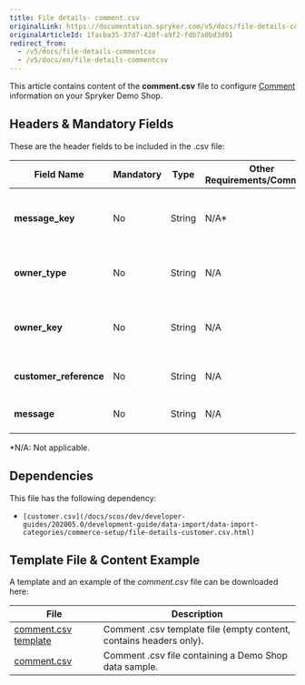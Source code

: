 ```yaml
---
title: File details- comment.csv
originalLink: https://documentation.spryker.com/v5/docs/file-details-commentcsv
originalArticleId: 1facba35-37d7-420f-a9f2-fdb7a0bd3d91
redirect_from:
  - /v5/docs/file-details-commentcsv
  - /v5/docs/en/file-details-commentcsv
---
```


This article contains content of the **comment.csv** file to configure [Comment](/docs/scos/dev/features/202005.0/mailing-and-communication/comments/comments.html)  information on your Spryker Demo Shop.

## Headers & Mandatory Fields 
These are the header fields to be included in the .csv file:

| Field Name | Mandatory | Type | Other Requirements/Comments | Description |
| --- | --- | --- | --- | --- |
| **message_key** | No | String |N/A* | Identifier of the message with the comment. |
| **owner_type** | No | String |N/A | Owner type that issued the comment. |
| **owner_key** | No | String |N/A | Owner key identifier who issued the comment. |
| **customer_reference** | No | String |N/A |Reference of the customer.  |
| **message** | No | String |N/A |Message with the comment.  |
*N/A: Not applicable.

## Dependencies

This file has the following dependency:
*     [customer.csv](/docs/scos/dev/developer-guides/202005.0/development-guide/data-import/data-import-categories/commerce-setup/file-details-customer.csv.html)

## Template File & Content Example
A template and an example of the *comment.csv*  file can be downloaded here:

| File | Description |
| --- | --- |
| [comment.csv template](https://spryker.s3.eu-central-1.amazonaws.com/docs/Developer+Guide/Back-End/Data+Manipulation/Data+Ingestion/Data+Import/Data+Import+Categories/Miscellaneous/Template+comment.csv) | Comment .csv template file (empty content, contains headers only). |
| [comment.csv](https://spryker.s3.eu-central-1.amazonaws.com/docs/Developer+Guide/Back-End/Data+Manipulation/Data+Ingestion/Data+Import/Data+Import+Categories/Miscellaneous/comment.csv) | Comment .csv file containing a Demo Shop data sample. |
